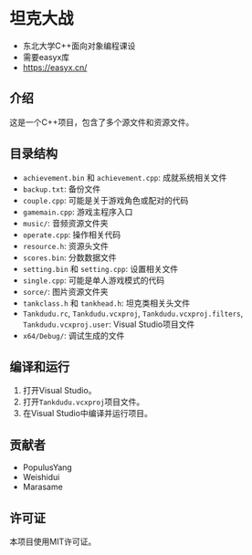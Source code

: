 # 坦克大战
- 东北大学C++面向对象编程课设
- 需要easyx库
- https://easyx.cn/

## 介绍
这是一个C++项目，包含了多个源文件和资源文件。

## 目录结构
- `achievement.bin` 和 `achievement.cpp`: 成就系统相关文件
- `backup.txt`: 备份文件
- `couple.cpp`: 可能是关于游戏角色或配对的代码
- `gamemain.cpp`: 游戏主程序入口
- `music/`: 音频资源文件夹
- `operate.cpp`: 操作相关代码
- `resource.h`: 资源头文件
- `scores.bin`: 分数数据文件
- `setting.bin` 和 `setting.cpp`: 设置相关文件
- `single.cpp`: 可能是单人游戏模式的代码
- `sorce/`: 图片资源文件夹
- `tankclass.h` 和 `tankhead.h`: 坦克类相关头文件
- `Tankdudu.rc`, `Tankdudu.vcxproj`, `Tankdudu.vcxproj.filters`, `Tankdudu.vcxproj.user`: Visual Studio项目文件
- `x64/Debug/`: 调试生成的文件

## 编译和运行
1. 打开Visual Studio。
2. 打开`Tankdudu.vcxproj`项目文件。
3. 在Visual Studio中编译并运行项目。

## 贡献者
- PopulusYang
- Weishidui
- Marasame

## 许可证
本项目使用MIT许可证。
